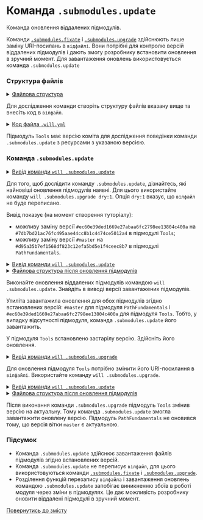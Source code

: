 # Команда <code>.submodules.update</code>

Команда оновлення віддалених підмодулів.

Команди [`.submodules.fixate`](CommandSubmodulesFixate.md) і [`.submodules.upgrade`](CommandSubmodulesUpgrade.md) здійснюють лише заміну URI-посилань в `відфайлі`. Вони потрібні для контролю версій віддалених підмодулів і дають змогу розробнику встановити оновлення в зручний момент. Для завантаження оновлень використовується команда `.submodules.update`   

### Структура файлів

<details>
  <summary><u>Файлова структура</u></summary>

```
submodulesUpdate
          └── .will.yml

```

</details>

Для дослідження команди створіть структуру файлів вказану вище та внесіть код в `вілфайл`.  

<details>
    <summary><u>Код файла <code>.will.yml</code></u></summary>

```yaml
about :

  name : submodulesCommands
  description : "To test .submodules.update command"

submodule :

  Tools : git+https:///github.com/Wandalen/wTools.git/out/wTools#ec60e39ded1669e27abaa6fc2798ee13804c400a
  PathFundamentals : git+https:///github.com/Wandalen/wPathFundamentals.git/out/wPathFundamentals#master 

```
</details>

Підмодуль `Tools` має версію коміта для дослідження поведінки команди `.submodules.update` з ресурсами з указаною версією.

### Команда `.submodules.update` 

<details>
  <summary><u>Вивід команди <code>will .submodules.update</code></u></summary>

```
[user@user ~]$ will .submodules.update
...
  Remote path of module::submodulesCommands / module::Tools will be fixated
  git+https:///github.com/Wandalen/wTools.git/out/wTools : .#7db7bd21ac76fc495aae44cc8b1c4474ce5012a4 <- .#ec60e39ded1669e27abaa6fc2798ee13804c400a
  in /path_to_file/submodulesUpgrade/.will.yml
  Remote path of module::submodulesCommands / module::PathFundamentals will be fixated
  git+https:///github.com/Wandalen/wPathFundamentals.git/out/wPathFundamentals : .#d95a35b7ef1568df823c12efa5bd5e1f4ceec8b7 <- .#master

```

</details>

Для того, щоб дослідити команду `.submodules.update`, дізнайтесь, які найновіші оновлення підмодулів наявні. Для цього використайте команду `will .submodules.upgrade dry:1`. Опція `dry:1` вказує, що `вілфайл` не буде переписано.

Вивід показує (на момент створення туторіалу):
- можливу заміну версії `#ec60e39ded1669e27abaa6fc2798ee13804c400a` на `#7db7bd21ac76fc495aae44cc8b1c4474ce5012a4` в підмодулі `Tools`;
- можливу заміну версії `#master` на `#d95a35b7ef1568df823c12efa5bd5e1f4ceec8b7` в підмодулі `PathFundamentals`.

<details>
  <summary><u>Вивід команди <code>will .submodules.update</code></u></summary>

```
[user@user ~]$ will .submodules.update
...
  . Read : /path_to_file/.module/Tools/out/wTools.out.will.yml
   + module::Tools version ec60e39ded1669e27abaa6fc2798ee13804c400a was updated in 13.440s
   . Read : /path_to_file/.module/PathFundamentals/out/wPathFundamentals.out.will.yml
   + module::PathFundamentals version master was updated in 5.047s
   
   + 2/2 submodule(s) of module::submodulesCommands were updated in 18.487s

```

</details>
<details>
  <summary><u>Файлова структура після оновлення підмодулів</u></summary>

```
submodulesUpdate
        ├── .module
        └── .will.yml

```

</details>

Виконайте оновлення віддалених підмодулів командою `will .submodules.update`. Знайдіть в виводі версії завантажених підмодулів.

Утиліта завантажила оновлення для обох підмодулів згідно встановлених версій: `#master` для підмодуля `PathFundamentals` i `#ec60e39ded1669e27abaa6fc2798ee13804c400a` для підмодуля `Tools`. Тобто, у випадку відсутності підмодуля, команда `.submodules.update` його завантажить.

У підмодуля `Tools` встановлено застарілу версію. Здійсніть його оновлення.

<details>
  <summary><u>Вивід команди <code>will .submodules.upgrade</code></u></summary>

```
[user@user ~]$ will .submodules.upgrade
...
Module at /path_to_file/.will.yml
...
  Remote path of module::submodulesCommands / module::Tools fixated
  git+https:///github.com/Wandalen/wTools.git/out/wTools : .#7db7bd21ac76fc495aae44cc8b1c4474ce5012a4 <- .#ec60e39ded1669e27abaa6fc2798ee13804c400a
  in /path_to_file/submodulesUpgrade/.will.yml
Remote path of module::submodulesCommands / module::PathFundamentals fixated
  git+https:///github.com/Wandalen/wPathFundamentals.git/out/wPathFundamentals : .#d95a35b7ef1568df823c12efa5bd5e1f4ceec8b7 <- .#master
  in /path_to_file/submodulesUpgrade/.will.yml

```

</details>

Для оновлення підмодуля `Tools` потрібно змінити його URI-посилання в `вілфайлі`. Використайте команду `will .submodules.upgrade`.

<details>
  <summary><u>Вивід команди <code>will .submodules.update</code></u></summary>

```
[user@user ~]$ will .submodules.update
...
  . Read : /path_to_file/.module/Tools/out/wTools.out.will.yml
   + module::Tools version 7db7bd21ac76fc495aae44cc8b1c4474ce5012a4 was updated in 11.320s

  + 1/2 submodule(s) of module::submodulesCommands were updated in 11.420s


```

</details>
<details>
  <summary><u>Файлова структура після оновлення підмодулів</u></summary>

```
submodulesUpdate
        ├── .module
        └── .will.yml

```

</details>

Після виконання команди `.submodules.upgrade` підмодуль `Tools` змінив версію на актуальну. Тому команда `.submodules.update` змогла завантажити оновлену версію. Підмодуль `PathFundamentals` не оновився тому, що версія вітки `master` є актуальною.

### Підсумок

- Команда `.submodules.update` здійснює завантаження файлів підмодулів згідно встановлених версій.
- Команда `.submodules.update` не переписує `вілфайл`, для цього використовуються команди [`.submodules.fixate`](CommandSubmodulesFixate.md) і [`.submodules.upgrade`](CommandSubmodulesUpgrade.md). 
- Розділення функцій перезапису `вілфайла` і завантаження оновлень командою `.submodules.update` запобігає виникненню збоїв в роботі модуля через зміни в підмодулях. Це дає можливість розробнику оновити віддалені підмодулі в зручний момент.

[Повернутись до змісту](../README.md#tutorials)
